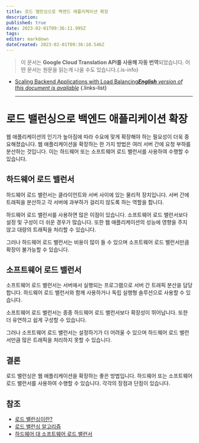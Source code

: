 ```yaml
---
title: 로드 밸런싱으로 백엔드 애플리케이션 확장
description: 
published: true
date: 2023-02-01T09:36:11.995Z
tags: 
editor: markdown
dateCreated: 2023-02-01T09:36:10.546Z
---
```


> 이 문서는 **Google Cloud Translation API를 사용해 자동 번역**되었습니다.
어떤 문서는 원문을 읽는게 나을 수도 있습니다.{.is-info}

- [Scaling Backend Applications with Load Balancing***English** version of this document is available*](/en/Knowledge-base/Backend/scaling-backend-applications-with-load-balancing)
{.links-list}


  - - - -

# 로드 밸런싱으로 백엔드 애플리케이션 확장

웹 애플리케이션의 인기가 높아짐에 따라 수요에 맞게 확장해야 하는 필요성이 더욱 중요해졌습니다. 웹 애플리케이션을 확장하는 한 가지 방법은 여러 서버 간에 요청 부하를 분산하는 것입니다. 이는 하드웨어 또는 소프트웨어 로드 밸런서를 사용하여 수행할 수 있습니다.

## 하드웨어 로드 밸런서

하드웨어 로드 밸런서는 클라이언트와 서버 사이에 있는 물리적 장치입니다. 서버 간에 트래픽을 분산하고 각 서버에 과부하가 걸리지 않도록 하는 역할을 합니다.

하드웨어 로드 밸런서를 사용하면 많은 이점이 있습니다. 소프트웨어 로드 밸런서보다 설정 및 구성이 더 쉬운 경우가 많습니다. 또한 웹 애플리케이션의 성능에 영향을 주지 않고 대량의 트래픽을 처리할 수 있습니다.

그러나 하드웨어 로드 밸런서는 비용이 많이 들 수 있으며 소프트웨어 로드 밸런서만큼 확장이 불가능할 수 있습니다.

## 소프트웨어 로드 밸런서

소프트웨어 로드 밸런서는 서버에서 실행되는 프로그램으로 서버 간 트래픽 분산을 담당합니다. 하드웨어 로드 밸런서와 함께 사용하거나 독립 실행형 솔루션으로 사용할 수 있습니다.

소프트웨어 로드 밸런서는 종종 하드웨어 로드 밸런서보다 확장성이 뛰어납니다. 또한 더 유연하고 쉽게 구성할 수 있습니다.

그러나 소프트웨어 로드 밸런서는 설정하기가 더 어려울 수 있으며 하드웨어 로드 밸런서만큼 많은 트래픽을 처리하지 못할 수 있습니다.

## 결론

로드 밸런싱은 웹 애플리케이션을 확장하는 좋은 방법입니다. 하드웨어 또는 소프트웨어 로드 밸런서를 사용하여 수행할 수 있습니다. 각각의 장점과 단점이 있습니다.

## 참조

- [로드 밸런싱이란?](https://www.digitalocean.com/community/tutorials/what-is-load-balancing)
- [로드 밸런싱 알고리즘](https://www.digitalocean.com/community/tutorials/load-balancing-algorithms)
- [하드웨어 대 소프트웨어 로드 밸런서](https://www.digitalocean.com/community/tutorials/hardware-vs-software-load-balancers)